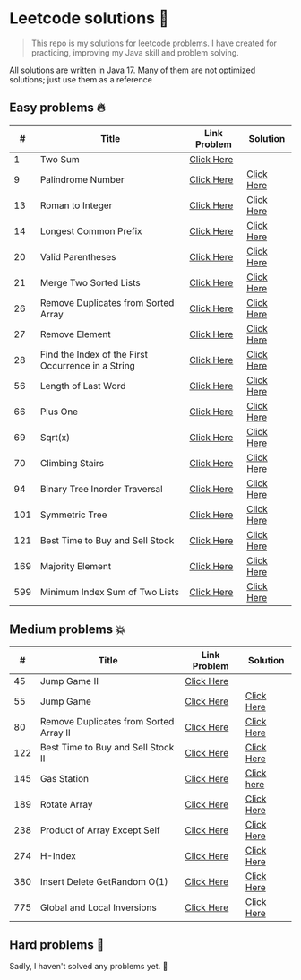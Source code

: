 # Leetcode solutions 🚀

> This repo is my solutions for leetcode problems. I have created for practicing, improving my Java skill
> and problem solving.

All solutions are written in Java 17. Many of them are not optimized solutions; just use them as a reference

## Easy problems 🔥 

| #   | Title                                              | Link Problem                                                                                   | Solution                                                                                                        |
|-----|----------------------------------------------------|------------------------------------------------------------------------------------------------|-----------------------------------------------------------------------------------------------------------------|
| 1   | Two Sum                                            | [Click Here](https://leetcode.com/problems/two-sum)                                            |                                                                                                                 |
| 9   | Palindrome Number                                  | [Click Here](https://leetcode.com/problems/palindrome-number)                                  | [Click Here ](https://github.com/duyenthang-dev/LeetCodeSolution/blob/master/src/main/java/easy/Problem88.java) |
| 13  | Roman to Integer                                   | [Click Here](https://leetcode.com/problems/roman-to-integer)                                   | [Click Here ](https://github.com/duyenthang-dev/LeetCodeSolution/blob/master/src/main/java/easy/Problem88.java) |
| 14  | Longest Common Prefix                              | [Click Here](https://leetcode.com/problems/longest-common-prefix)                              | [Click Here ](https://github.com/duyenthang-dev/LeetCodeSolution/blob/master/src/main/java/easy/Problem88.java) |
| 20  | Valid Parentheses                                  | [Click Here](https://leetcode.com/problems/valid-parentheses)                                  | [Click Here ](https://github.com/duyenthang-dev/LeetCodeSolution/blob/master/src/main/java/easy/Problem88.java) |
| 21  | Merge Two Sorted Lists                             | [Click Here](https://leetcode.com/problems/merge-two-sorted-lists)                             | [Click Here ](https://github.com/duyenthang-dev/LeetCodeSolution/blob/master/src/main/java/easy/Problem88.java) |
| 26  | Remove Duplicates from Sorted Array                | [Click Here](https://leetcode.com/problems/remove-duplicates-from-sorted-array)                | [Click Here ](https://github.com/duyenthang-dev/LeetCodeSolution/blob/master/src/main/java/easy/Problem88.java) |
| 27  | Remove Element                                     | [Click Here](https://leetcode.com/problems/merge-sorted-array/description/)                    | [Click Here ](https://github.com/duyenthang-dev/LeetCodeSolution/blob/master/src/main/java/easy/Problem88.java) |
| 28  | Find the Index of the First Occurrence in a String | [Click Here](https://leetcode.com/problems/find-the-index-of-the-first-occurrence-in-a-string) | [Click Here ](https://github.com/duyenthang-dev/LeetCodeSolution/blob/master/src/main/java/easy/Problem88.java) |
| 56  | Length of Last Word                                | [Click Here](https://leetcode.com/problems/length-of-last-word)                                | [Click Here ](https://github.com/duyenthang-dev/LeetCodeSolution/blob/master/src/main/java/easy/Problem88.java) |
| 66  | Plus One                                           | [Click Here](https://leetcode.com/problems/plus-one)                                           | [Click Here ](https://github.com/duyenthang-dev/LeetCodeSolution/blob/master/src/main/java/easy/Problem88.java) |
| 69  | Sqrt(x)                                            | [Click Here](https://leetcode.com/problems/sqrtx)                                              | [Click Here ](https://github.com/duyenthang-dev/LeetCodeSolution/blob/master/src/main/java/easy/Problem88.java) |
| 70  | Climbing Stairs                                    | [Click Here](https://leetcode.com/problems/climbing-stairs)                                    | [Click Here ](https://github.com/duyenthang-dev/LeetCodeSolution/blob/master/src/main/java/easy/Problem88.java) |
| 94  | Binary Tree Inorder Traversal                      | [Click Here](https://leetcode.com/problems/binary-tree-inorder-traversal)                      | [Click Here ](https://github.com/duyenthang-dev/LeetCodeSolution/blob/master/src/main/java/easy/Problem88.java) |
| 101 | Symmetric Tree                                     | [Click Here](https://leetcode.com/problems/symmetric-tree)                                     | [Click Here ](https://github.com/duyenthang-dev/LeetCodeSolution/blob/master/src/main/java/easy/Problem88.java) |
| 121 | Best Time to Buy and Sell Stock                    | [Click Here](https://leetcode.com/problems/best-time-to-buy-and-sell-stock)                    | [Click Here ](https://github.com/duyenthang-dev/LeetCodeSolution/blob/master/src/main/java/easy/Problem88.java) |
| 169 | Majority Element                                   | [Click Here](https://leetcode.com/problems/majority-element)                                   | [Click Here ](https://github.com/duyenthang-dev/LeetCodeSolution/blob/master/src/main/java/easy/Problem88.java) |
| 599 | Minimum Index Sum of Two Lists                     | [Click Here](https://leetcode.com/problems/minimum-index-sum-of-two-lists)                     | [Click Here ](https://github.com/duyenthang-dev/LeetCodeSolution/blob/master/src/main/java/easy/Problem88.java) |

## Medium problems 💥

| #   | Title                                  | Link Problem                                                                       | Solution                                                                                                               |
|-----|----------------------------------------|------------------------------------------------------------------------------------|------------------------------------------------------------------------------------------------------------------------|
| 45  | Jump Game II                           | [Click Here](https://leetcode.com/problems/jump-game-ii)                           |                                                                                                                        |
| 55  | Jump Game                              | [Click Here](https://leetcode.com/problems/jump-game)                              | [Click Here ](https://github.com/duyenthang-dev/LeetCodeSolution/blob/master/src/main/java/easy/Problem88.java)        |
| 80  | Remove Duplicates from Sorted Array II | [Click Here](https://leetcode.com/problems/remove-duplicates-from-sorted-array-ii) | [Click Here ](https://github.com/duyenthang-dev/LeetCodeSolution/blob/master/src/main/java/easy/Problem88.java)        |
| 122 | Best Time to Buy and Sell Stock II     | [Click Here](https://leetcode.com/problems/best-time-to-buy-and-sell-stock-ii)     | [Click Here ](https://github.com/duyenthang-dev/LeetCodeSolution/blob/master/src/main/java/easy/Problem88.java)        |
| 145 | Gas Station                            | [Click Here](https://leetcode.com/problems/gas-station)                            | [Click here](https://github.com/duyenthang-dev/LeetCodeSolution/blob/master/src/main/java/medium/GasStation_134.java)  |
| 189 | Rotate Array                           | [Click Here](https://leetcode.com/problems/rotate-array)                           | [Click Here ](https://github.com/duyenthang-dev/LeetCodeSolution/blob/master/src/main/java/easy/Problem88.java)        |
| 238 | Product of Array Except Self           | [Click Here](https://leetcode.com/problems/product-of-array-except-self)           | [Click Here ](https://github.com/duyenthang-dev/LeetCodeSolution/blob/master/src/main/java/easy/Problem88.java)        |
| 274 | H-Index                                | [Click Here](https://leetcode.com/problems/h-index)                                | [Click Here ](https://github.com/duyenthang-dev/LeetCodeSolution/blob/master/src/main/java/easy/Problem88.java)        |
| 380 | Insert Delete GetRandom O(1)           | [Click Here](https://leetcode.com/problems/insert-delete-getrandom-o1)             | [Click Here ](https://github.com/duyenthang-dev/LeetCodeSolution/blob/master/src/main/java/easy/Problem88.java)        |
| 775 | Global and Local Inversions            | [Click Here](https://leetcode.com/problems/global-and-local-inversions)            | [Click Here ](https://github.com/duyenthang-dev/LeetCodeSolution/blob/master/src/main/java/easy/Problem88.java)        |

## Hard problems 🙈
Sadly, I haven't solved any problems yet. 🤡
